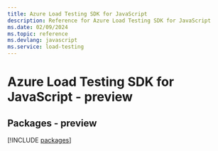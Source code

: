 ```yaml
---
title: Azure Load Testing SDK for JavaScript
description: Reference for Azure Load Testing SDK for JavaScript
ms.date: 02/09/2024
ms.topic: reference
ms.devlang: javascript
ms.service: load-testing
---
```

# Azure Load Testing SDK for JavaScript - preview
## Packages - preview
[!INCLUDE [packages](load-testing-index.md)]